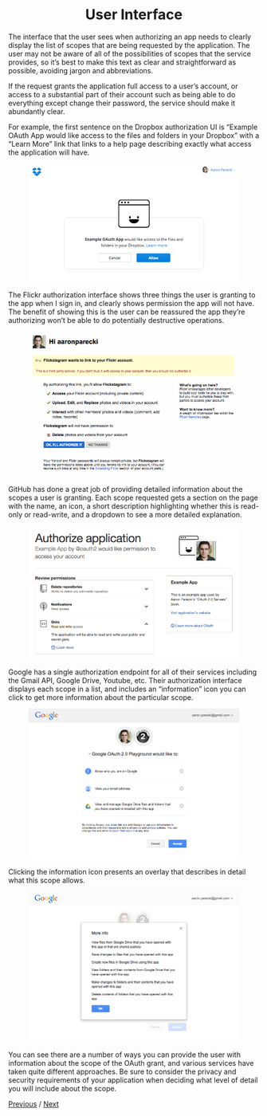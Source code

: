 <h1 align="center">User Interface</h1>

The interface that the user sees when authorizing an app needs to clearly display the list of scopes that are being requested by the application. The user may not be aware of all of the possibilities of scopes that the service provides, so it’s best to make this text as clear and straightforward as possible, avoiding jargon and abbreviations.

If the request grants the application full access to a user’s account, or access to a substantial part of their account such as being able to do everything except change their password, the service should make it abundantly clear.

For example, the first sentence on the Dropbox authorization UI is “Example OAuth App would like access to the files and folders in your Dropbox” with a “Learn More” link that links to a help page describing exactly what access the application will have.

<p align="center"  style="width:100%">
    <figure align="center">
        <img src="./image1.png" alt="">
    </figure>
</p>

The Flickr authorization interface shows three things the user is granting to the app when I sign in, and clearly shows permission the app will not have. The benefit of showing this is the user can be reassured the app they’re authorizing won’t be able to do potentially destructive operations.

<p align="center"  style="width:100%">
    <figure align="center">
        <img src="./image2.png" alt="">
    </figure>
</p>

GitHub has done a great job of providing detailed information about the scopes a user is granting. Each scope requested gets a section on the page with the name, an icon, a short description highlighting whether this is read-only or read-write, and a dropdown to see a more detailed explanation.

<p align="center"  style="width:100%">
    <figure align="center">
        <img src="./image3.png" alt="">
    </figure>
</p>

Google has a single authorization endpoint for all of their services including the Gmail API, Google Drive, Youtube, etc. Their authorization interface displays each scope in a list, and includes an “information” icon you can click to get more information about the particular scope.

<p align="center"  style="width:100%">
    <figure align="center">
        <img src="./image4.png" alt="">
    </figure>
</p>

Clicking the information icon presents an overlay that describes in detail what this scope allows.

<p align="center"  style="width:100%">
    <figure align="center">
        <img src="./image5.png" alt="">
    </figure>
</p>

You can see there are a number of ways you can provide the user with information about the scope of the OAuth grant, and various services have taken quite different approaches. Be sure to consider the privacy and security requirements of your application when deciding what level of detail you will include about the scope.

[Previous](https:// "Previous")
/
[Next](https:// "Next")
